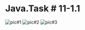 # Java.Task # 11-1.1
![pic#1](https://github.com/SemNik88/java-task-11-1.1/assets/142649558/0dd472d7-819e-4b69-9339-18ec3bbd1492)
![pic#2](https://github.com/SemNik88/java-task-11-1.1/assets/142649558/4458f046-dff1-49b5-a070-70dd549e32a6)
![pic#3](https://github.com/SemNik88/java-task-11-1.1/assets/142649558/8a87db68-b189-43b7-9385-e20c5d8902a8)
